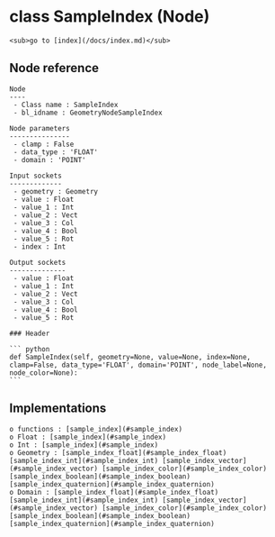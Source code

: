 # class SampleIndex (Node)

    <sub>go to [index](/docs/index.md)</sub>
    
## Node reference

    Node
    ----
     - Class name : SampleIndex
     - bl_idname : GeometryNodeSampleIndex
    
    Node parameters
    ---------------
     - clamp : False
     - data_type : 'FLOAT'
     - domain : 'POINT'
    
    Input sockets
    -------------
     - geometry : Geometry
     - value : Float
     - value_1 : Int
     - value_2 : Vect
     - value_3 : Col
     - value_4 : Bool
     - value_5 : Rot
     - index : Int
    
    Output sockets
    --------------
     - value : Float
     - value_1 : Int
     - value_2 : Vect
     - value_3 : Col
     - value_4 : Bool
     - value_5 : Rot
    
    ### Header

    ``` python
    def SampleIndex(self, geometry=None, value=None, index=None, clamp=False, data_type='FLOAT', domain='POINT', node_label=None, node_color=None):
    ```
    
## Implementations

    o functions : [sample_index](#sample_index)
    o Float : [sample_index](#sample_index) 
    o Int : [sample_index](#sample_index) 
    o Geometry : [sample_index_float](#sample_index_float) [sample_index_int](#sample_index_int) [sample_index_vector](#sample_index_vector) [sample_index_color](#sample_index_color) [sample_index_boolean](#sample_index_boolean) [sample_index_quaternion](#sample_index_quaternion) 
    o Domain : [sample_index_float](#sample_index_float) [sample_index_int](#sample_index_int) [sample_index_vector](#sample_index_vector) [sample_index_color](#sample_index_color) [sample_index_boolean](#sample_index_boolean) [sample_index_quaternion](#sample_index_quaternion) 
    
    